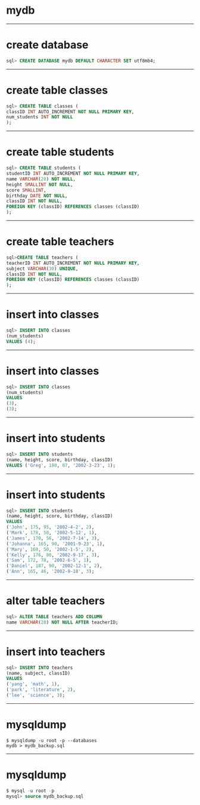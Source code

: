 # mydb
---
# create database
```sql
sql> CREATE DATABASE mydb DEFAULT CHARACTER SET utf8mb4;
```
---
# create table classes
```sql
sql> CREATE TABLE classes (
classID INT AUTO_INCREMENT NOT NULL PRIMARY KEY, 
num_students INT NOT NULL
);
```
---
# create table students
```sql
sql> CREATE TABLE students (
studentID INT AUTO_INCREMENT NOT NULL PRIMARY KEY,
name VARCHAR(20) NOT NULL,
height SMALLINT NOT NULL,
score SMALLINT,
birthday DATE NOT NULL,
classID INT NOT NULL,
FOREIGN KEY (classID) REFERENCES classes (classID)
);
```
---
# create table teachers
```sql
sql>CREATE TABLE teachers (
teacherID INT AUTO_INCREMENT NOT NULL PRIMARY KEY,
subject VARCHAR(30) UNIQUE,
classID INT NOT NULL,
FOREIGN KEY (classID) REFERENCES classes (classID)
);
```
---
# insert into classes
```sql
sql> INSERT INTO classes 
(num_students)
VALUES (4);

```
---
# insert into classes
```sql
sql> INSERT INTO classes
(num_students)
VALUES 
(3),
(3);
```
---
# insert into students
```sql
sql> INSERT INTO students
(name, height, score, birthday, classID)
VALUES ('Greg', 180, 87, '2002-3-23', 1);
```
---
# insert into students
```sql
sql> INSERT INTO students
(name, height, score, birthday, classID)
VALUES
('John', 175, 95, '2002-4-2', 2),
('Mark', 178, 50, '2002-5-12', 1),
('James', 170, 56, '2002-7-14', 3),
('Johanna', 165, 90, '2001-9-23', 1),
('Mary', 160, 50, '2002-1-5', 2),
('Kelly', 176, 80, '2002-9-17', 3),
('Sam', 172, 78, '2002-6-5', 1),
('Daniel', 187, 90, '2002-12-1', 2),
('Ann', 165, 46, '2002-9-18', 3);

```
---
# alter table teachers
```sql
sql> ALTER TABLE teachers ADD COLUMN
name VARCHAR(20) NOT NULL AFTER teacherID;
```
---
# insert into teachers
```sql
sql> INSERT INTO teachers
(name, subject, classID)
VALUES
('yang', 'math', 1),
('park', 'literature', 2),
('lee', 'science', 3);
```
---
# mysqldump
```
$ mysqldump -u root -p --databases 
mydb > mydb_backup.sql
```
---
# mysqldump
```sql
$ mysql -u root -p
mysql> source mydb_backup.sql 
```